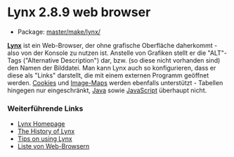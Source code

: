# Lynx 2.8.9 web browser
 - Package: [master/make/lynx/](https://github.com/Freetz-NG/freetz-ng/tree/master/make/lynx/)

**[Lynx](http://lynx.isc.org/)** ist ein
Web-Browser, der ohne grafische Oberfläche daherkommt - also von der
Konsole zu nutzen ist. Anstelle von Grafiken stellt er die "ALT"-Tags
("Alternative Description") dar, bzw. (so diese nicht vorhanden sind)
den Namen der Bilddatei. Man kann Lynx auch so konfigurieren, dass er
diese als "Links" darstellt, die mit einem externen Programm geöffnet
werden.
[Cookies](http://de.wikipedia.org/wiki/HTTP-Cookie)
und
[Image-Maps](http://de.wikipedia.org/wiki/Verweissensitive_Grafik)
werden ebenfalls unterstützt - Tabellen hingegen nur eingeschränkt,
[Java](http://de.wikipedia.org/wiki/Java_(Programmiersprache))
sowie
[JavaScript](http://de.wikipedia.org/wiki/JavaScript)
überhaupt nicht.

### Weiterführende Links

-   [Lynx Homepage](http://lynx.isc.org/)
-   [The History of
    Lynx](http://people.cc.ku.edu/~grobe/early-lynx.html)
-   [Tips on using
    Lynx](http://brainstormsandraves.com/articles/browsers/lynx/)
-   [Liste von
    Web-Browsern](http://de.wikipedia.org/wiki/Liste_von_Webbrowsern)

